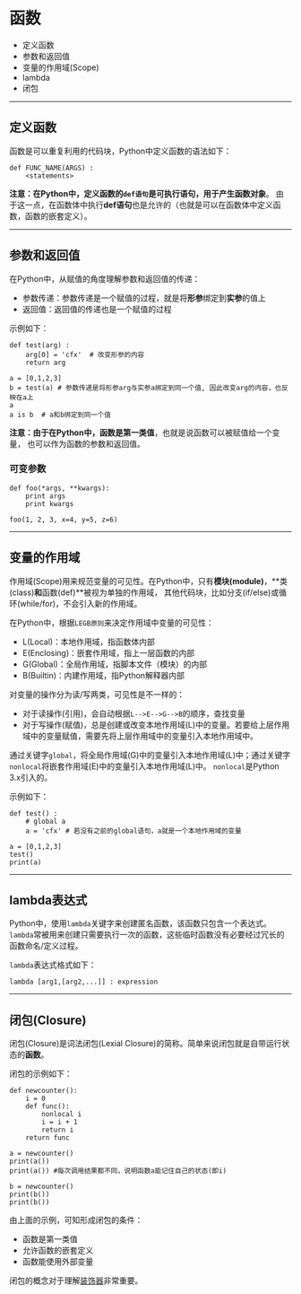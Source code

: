 # 函数

+ 定义函数
+ 参数和返回值
+ 变量的作用域(Scope)
+ lambda
+ 闭包

--------------------------------------------------------------------------------
## 定义函数

函数是可以重复利用的代码块，Python中定义函数的语法如下：
```
def FUNC_NAME(ARGS) :
	<statements>
```
**注意：**在Python中，定义函数的`def语句`是可执行语句，用于产生**函数对象**。
由于这一点，在函数体中执行**def语句**也是允许的（也就是可以在函数体中定义函数，函数的嵌套定义）。

--------------------------------------------------------------------------------
## 参数和返回值

在Python中，从赋值的角度理解参数和返回值的传递：
+ 参数传递：参数传递是一个赋值的过程，就是将**形参**绑定到**实参**的值上
+ 返回值：返回值的传递也是一个赋值的过程

示例如下：
```
def test(arg) :
	arg[0] = 'cfx'  # 改变形参的内容
	return arg  

a = [0,1,2,3]
b = test(a)	# 参数传递是将形参arg与实参a绑定到同一个值, 因此改变arg的内容，也反映在a上
a 
a is b  # a和b绑定到同一个值

```

**注意：**由于在Python中，函数是**第一类值**，也就是说函数可以被赋值给一个变量，
也可以作为函数的参数和返回值。

### 可变参数

```
def foo(*args, **kwargs):
	print args
	print kwargs

foo(1, 2, 3, x=4, y=5, z=6)
```

--------------------------------------------------------------------------------
## 变量的作用域
作用域(Scope)用来规范变量的可见性。在Python中，只有**模块(module)**，**类(class)**和**函数(def)**被视为单独的作用域，
其他代码块，比如分支(if/else)或循环(while/for)，不会引入新的作用域。

在Python中，根据`LEGB原则`来决定作用域中变量的可见性：
+ L(Local)：本地作用域，指函数体内部 
+ E(Enclosing)：嵌套作用域，指上一层函数的内部
+ G(Global)：全局作用域，指脚本文件（模块）的内部
+ B(Builtin)：内建作用域，指Python解释器内部

对变量的操作分为读/写两类，可见性是不一样的：
+ 对于读操作(引用)，会自动根据`L-->E-->G-->B`的顺序，查找变量
+ 对于写操作(赋值)，总是创建或改变本地作用域(L)中的变量。若要给上层作用域中的变量赋值，需要先将上层作用域中的变量引入本地作用域中。

通过关键字`global`，将全局作用域(G)中的变量引入本地作用域(L)中；通过关键字`nonlocal`将嵌套作用域(E)中的变量引入本地作用域(L)中。
`nonlocal`是Python 3.x引入的。

示例如下：
```
def test() :
	# global a
	a = 'cfx' # 若没有之前的global语句，a就是一个本地作用域的变量

a = [0,1,2,3]
test()
print(a)
```

--------------------------------------------------------------------------------
## lambda表达式

Python中，使用`lambda`关键字来创建匿名函数，该函数只包含一个表达式。
`lambda`常被用来创建只需要执行一次的函数，这些临时函数没有必要经过冗长的函数命名/定义过程。

`lambda`表达式格式如下：
```
lambda [arg1,[arg2,...]] : expression
```

--------------------------------------------------------------------------------
## 闭包(Closure)

闭包(Closure)是词法闭包(Lexial Closure)的简称。简单来说闭包就是自带运行状态的**函数**。

闭包的示例如下：
```
def newcounter():
	i = 0
	def func():
		nonlocal i
		i = i + 1
		return i
	return func

a = newcounter()
print(a())
print(a()) #每次调用结果都不同，说明函数a能记住自己的状态(即i)

b = newcounter()
print(b())
print(b())
```

由上面的示例，可知形成闭包的条件：
+ 函数是第一类值
+ 允许函数的嵌套定义
+ 函数能使用外部变量

闭包的概念对于理解[装饰器](decorator.md)非常重要。
